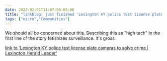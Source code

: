 ```yaml
---
date: 2022-02-01T11:07:59-05:00
title: "linkblog: just finished 'Lexington KY police test license plate cameras to solve crime | Lexington Herald Leader'"
tags: ["micro","Communities"]
---
```

We should all be concerned about this. Describing this as "high tech" in the first line of the story fetishizes surveillance. It's gross.
 
[link to 'Lexington KY police test license plate cameras to solve crime | Lexington Herald Leader'](https://www.kentucky.com/news/local/counties/fayette-county/article257885118.html)
